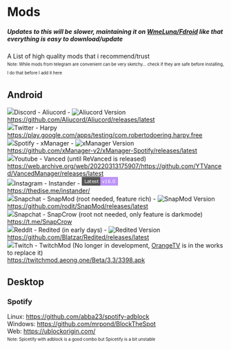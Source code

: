 # Mods
##### Updates to this will be slower, maintaining it on [WmeLuna/Fdroid](https://github.com/WmeLuna/fdroid) like that everything is easy to download/update
A List of high quality mods that i recommend/trust   
<sup><sub>Note: While mods from telegram are convenient can be very sketchy... check if they are safe before installing, I do that before I add it here</sub></sup>   

## Android
<img src="https://avatars.githubusercontent.com/u/78881422" width="20">Discord - Aliucord - ![Aliucord Version](https://img.shields.io/github/v/tag/Aliucord/Aliucord?label=Latest&style=flat-square&color=bd93f9)   
https://github.com/Aliucord/Aliucord/releases/latest   
<img src="https://lh3.googleusercontent.com/2ql878JGVcF04tskZt6rUGh9YhWbMkAmlpRtPKqn_3dhn5hY9KL2aILSy3aq6uvHM_k=s0?imgmax=0" width="20">Twitter - Harpy   
https://play.google.com/apps/testing/com.robertodoering.harpy.free   
<img src="https://xmanagerapp.com/favicon.ico?" width="20">Spotify - xManager - ![xManager Version](https://img.shields.io/github/v/tag/xManager-v2/xManager-Spotify?label=Latest&style=flat-square&color=bd93f9)   
https://github.com/xManager-v2/xManager-Spotify/releases/latest   
<img src="https://vancedapp.com/favicon.ico" width="20">Youtube - Vanced (until ReVanced is released)   
https://web.archive.org/web/20220313175907/https://github.com/YTVanced/VancedManager/releases/latest   
<img src="https://thedise.me/src/images/pink/icon_original.png" width="20">Instagram - Instander - ![Instander Version (only auto updates on site)](https://github.com/WmeLuna/mods/blob/main/_layouts/insta.png?raw=true)   
https://thedise.me/instander/   
<img src="https://www.snapchat.com/images/favicon.png" width="20">Snapchat - SnapMod (root needed, feature rich) - ![SnapMod Version](https://img.shields.io/github/v/tag/rodit/SnapMod?label=Latest&style=flat-square&color=bd93f9)   
https://github.com/rodit/SnapMod/releases/latest   
<img src="https://www.snapchat.com/images/favicon.png" width="20">Snapchat - SnapCrow (root not needed, only feature is darkmode)   
https://t.me/SnapCrow   
<img src="https://www.redditstatic.com/desktop2x/img/favicon/android-icon-36x36.png" width="20">Reddit - Redited (in early days) - ![Redited Version](https://img.shields.io/github/v/tag/Blatzar/Redited?label=Latest&style=flat-square&color=bd93f9)   
https://github.com/Blatzar/Redited/releases/latest   
<img src="https://cdn.discordapp.com/icons/806940855603560509/ef475832e8f44048337f6dae275da0e4.png?size=4096" width="20">Twitch - TwitchMod (No longer in development, [OrangeTV](https://discord.gg/9dUuQtZH2c) is in the works to replace it)   
https://twitchmod.aeong.one/Beta/3.3/3398.apk

## Desktop   
### Spotify 
Linux: https://github.com/abba23/spotify-adblock   
Windows: https://github.com/mrpond/BlockTheSpot   
Web: https://ublockorigin.com/   
<sup><sub>Note: Spicetify with adblock is a good combo but Spicetify is a bit unstable</sub></sup>   
